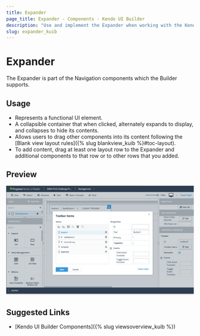 ```yaml
---
title: Expander
page_title: Expander - Components - Kendo UI Builder
description: "Use and implement the Expander when working with the Kendo UI Builder tool for creating and managing Angular and AngularJS-based web applications."
slug: expander_kuib
---
```


# Expander

The Expander is part of the Navigation components which the Builder supports.

## Usage

* Represents a functional UI element.
* A collapsible container that when clicked, alternately expands to display, and collapses to hide its contents.
* Allows users to drag other components into its content following the [Blank view layout rules]({% slug blankview_kuib %}#toc-layout).
* To add content, drag at least one layout row to the Expander and additional components to that row or to other rows that you added.

## Preview

<img src="../images/kuib-toolbar-items.png" class="img-responsive" alt="Blank View"/>

## Suggested Links

* [Kendo UI Builder Components]({% slug viewsoverview_kuib %})
